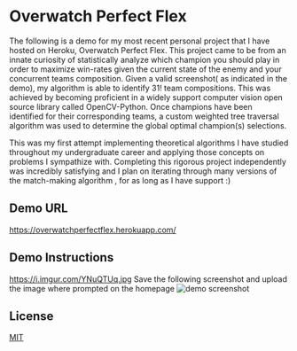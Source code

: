 # Overwatch Perfect Flex
The following is a demo for my most recent personal project that I have hosted on Heroku, Overwatch Perfect Flex. This project came to be from an innate curiosity of statistically analyze which champion you should play in order to maximize win-rates given the current state of the enemy and your concurrent teams composition. Given a valid screenshot( as indicated in the demo), my algorithm is able to identify 31! team compositions. This was achieved by becoming proficient in a widely support computer vision open source library called OpenCV-Python. Once champions have been identified for their corresponding teams, a custom weighted tree traversal algorithm was used to determine the global optimal champion(s) selections.

This was my first attempt implementing theoretical algorithms I have studied throughout my undergraduate career and applying those concepts on problems I sympathize with. Completing this rigorous project independently was incredibly satisfying and I plan on iterating through many versions of the match-making algorithm , for as long as I have support :)
## Demo URL
https://overwatchperfectflex.herokuapp.com/
## Demo Instructions
https://i.imgur.com/YNuQTUq.jpg
Save the following screenshot and upload the image where prompted on the homepage 
![demo screenshot](https://i.imgur.com/YNuQTUq.jpg)

## License
[MIT](https://choosealicense.com/licenses/mit/)
